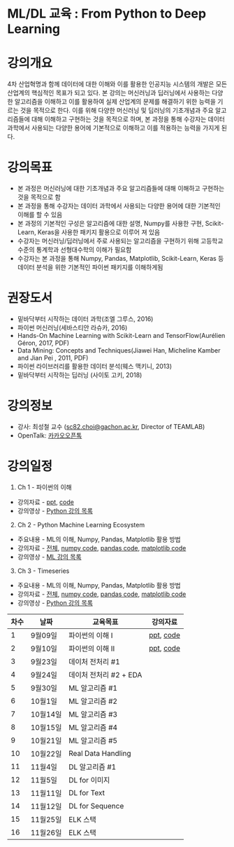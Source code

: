# ML/DL 교육 : From Python to Deep Learning

# 강의개요
4차 산업혁명과 함께 데이터에 대한 이해와 이를 활용한 인공지능 시스템의 개발은 모든 산업계의 핵심적인 목표가 되고 있다. 본 강의는 머신러닝과 딥러닝에서 사용하는 다양한 알고리즘을 이해하고 이를 활용하여 실제 산업계의 문제를 해결하기 위한 능력을 기르는 것을 목적으로 한다. 이를 위해 다양한 머신러닝 및 딥러닝의 기초개념과 주요 알고리즘들에 대해 이해하고 구현하는 것을 목적으로 하며, 본 과정을 통해 수강자는 데이터 과학에서 사용되는 다양한 용어에 기본적으로 이해하고 이를 적용하는 능력을 가지게 된다.

# 강의목표
- 본 과정은 머신러닝에 대한 기초개념과 주요 알고리즘들에 대해 이해하고 구현하는 것을 목적으로 함
- 본 과정을 통해 수강자는 데이터 과학에서 사용되는 다양한 용어에 대한 기본적인 이해를 할 수 있음
- 본 과정의 기본적인 구성은 알고리즘에 대한 설명, Numpy를 사용한 구현, Scikit-Learn, Keras을 사용한 패키지 활용으로 이루어 져 있음
- 수강자는 머신러닝/딥러닝에서 주로 사용되는 알고리즘을 구현하기 위해 고등학교 수준의 통계학과 선형대수학의 이해가 필요함
- 수강자는 본 과정을 통해 Numpy, Pandas, Matplotlib, Scikit-Learn, Keras 등 데이터 분석을 위한 기본적인 파이썬 패키지를 이해하게됨

# 권장도서
- 밑바닥부터 시작하는 데이터 과학(조엘 그루스, 2016)
- 파이썬 머신러닝(세바스티안 라슈카, 2016)
- Hands-On Machine Learning with Scikit-Learn and TensorFlow(Aurélien Géron, 2017, PDF)
- Data Mining: Concepts and Techniques(Jiawei Han, Micheline Kamber and Jian Pei , 2011, PDF)
- 파이썬 라이브러리를 활용한 데이터 분석(웨스 맥키니, 2013)
- 밑바닥부터 시작하는 딥러닝 (사이토 고키, 2018)

# 강의정보
- 강사: 최성철 교수 (sc82.choi@gachon.ac.kr, Director of TEAMLAB)
- OpenTalk: [카카오오픈톡](https://open.kakao.com/o/g0E52ADb)

# 강의일정
1. Ch 1 - 파이썬의 이해
  - 강의자료 - [ppt](https://teamlab-gachon.s3.ap-northeast-2.amazonaws.com/dsme/python_all.pdf), [code](./code/python)
  - 강의영상 - [Python 강의 목록](https://github.com/TeamLab/introduction_to_python_TEAMLAB_MOOC)
2. Ch 2 - Python Machine Learning Ecosystem
  - 주요내용 - ML의 이해, Numpy, Pandas, Matplotlib 활용 방법
  - 강의자료 - [전체](https://teamlab-gachon.s3.ap-northeast-2.amazonaws.com/dsme/ML_DL-for-DSME-ML-1st_%EA%B7%B8%EB%A6%BC.pdf), [numpy code](./code/numpy), [pandas code](./code/pandas), [matplotlib code](./code/matplotlib)
  - 강의영상 - [ML 강의 목록](./ml_list.md)

3. Ch 3 - Timeseries
  - 주요내용 - ML의 이해, Numpy, Pandas, Matplotlib 활용 방법
  - 강의자료 - [전체](), [numpy code](), [pandas code](), [matplotlib code]()
  - 강의영상 - [Python 강의 목록]()

| 차수 	| 날짜     	| 교육목표           	| 강의자료 	|
|------	|----------	|--------------------	|----------	|
| 1    	| 9월09일  	| 파이썬의 이해 I    	| [ppt](https://drive.google.com/open?id=1auhbdAzellz7by2n8dQu3ILzJqWkHq-1), [code](./code/python)	|
| 2    	| 9월10일  	| 파이썬의 이해 II   	| [ppt](https://drive.google.com/open?id=1auhbdAzellz7by2n8dQu3ILzJqWkHq-1), [code](./code/python) 	|
| 3    	| 9월23일  	| 데이처 전처리 #1   	|          	|
| 4    	| 9월24일  	| 데이처 전처리 #2 + EDA 	|          	|
| 5    	| 9월30일  	| ML 알고리즘 #1     	|          	|
| 6    	| 10월1일  	| ML 알고리즘 #2     	|          	|
| 7    	| 10월14일 	| ML 알고리즘 #3     	|          	|
| 8    	| 10월15일 	| ML 알고리즘 #4     	|          	|
| 9    	| 10월21일 	| ML 알고리즘 #5     	|          	|
| 10   	| 10월22일 	| Real Data Handling 	|          	|
| 11   	| 11월4일  	| DL 알고리즘 #1     	|          	|
| 12   	| 11월5일  	| DL for 이미지      	|          	|
| 13   	| 11월11일 	| DL for Text        	|          	|
| 14   	| 11월12일 	| DL for Sequence    	|          	|
| 15   	| 11월25일 	| ELK 스택           	|          	|
| 16   	| 11월26일 	| ELK 스택           	|          	|
